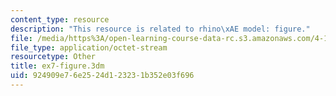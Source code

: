 ```yaml
---
content_type: resource
description: "This resource is related to rhino\xAE model: figure."
file: /media/https%3A/open-learning-course-data-rc.s3.amazonaws.com/4-105-geometric-disciplines-and-architecture-skills-reciprocal-methodologies-fall-2012/924909e76e2524d123231b352e03f696_ex7-figure.3dm
file_type: application/octet-stream
resourcetype: Other
title: ex7-figure.3dm
uid: 924909e7-6e25-24d1-2323-1b352e03f696
---
```

